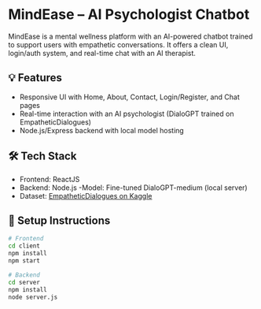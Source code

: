 # MindEase – AI Psychologist Chatbot

MindEase is a mental wellness platform with an AI-powered chatbot trained to support users with empathetic conversations. It offers a clean UI, login/auth system, and real-time chat with an AI therapist.

## 💡 Features
- Responsive UI with Home, About, Contact, Login/Register, and Chat pages
- Real-time interaction with an AI psychologist (DialoGPT trained on EmpatheticDialogues)
- Node.js/Express backend with local model hosting

## 🛠️ Tech Stack
- Frontend: ReactJS
- Backend: Node.js
-Model: Fine-tuned DialoGPT-medium (local server)
- Dataset: [EmpatheticDialogues on Kaggle](https://www.kaggle.com/datasets/akasharora/empatheticdialogues)

## 🚀 Setup Instructions
```bash
# Frontend
cd client
npm install
npm start

# Backend
cd server
npm install
node server.js
```
